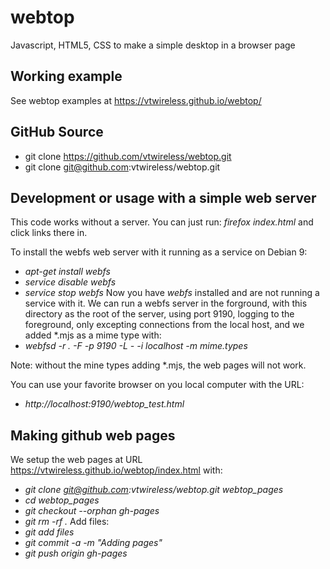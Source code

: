 # webtop

Javascript, HTML5, CSS to make a simple desktop in a browser page

## Working example

See webtop examples at <a
    href="https://vtwireless.github.io/webtop/"
    >https://vtwireless.github.io/webtop/</a>

## GitHub Source

- git clone https://github.com/vtwireless/webtop.git
- git clone git@github.com:vtwireless/webtop.git

## Development or usage with a simple web server

This code works without a server.  You can just run:
*firefox index.html* and click links there in.

To install the webfs web server with it running as a service on Debian 9:
  * *apt-get install webfs*
  * *service disable webfs*
  * *service stop webfs*
Now you have *webfs* installed and are not running a service with it.  We
can run a webfs server in the forground, with this directory as the root
of the server, using port 9190, logging to the foreground, only excepting
connections from the local host, and we added *.mjs as a mime type with:
  * *webfsd -r . -F -p 9190 -L - -i localhost -m mime.types*

Note: without the mine types adding *.mjs, the web pages will not work.

You can use your favorite browser on you local computer with the URL:
  * *http://localhost:9190/webtop_test.html*

## Making github web pages

We setup the web pages at URL
https://vtwireless.github.io/webtop/index.html with:
  * *git clone git@github.com:vtwireless/webtop.git webtop_pages*
  * *cd webtop_pages*
  * *git checkout --orphan gh-pages*
  * *git rm -rf .*
Add files:
  * *git add files*
  * *git commit -a -m "Adding pages"*
  * *git push origin gh-pages*

